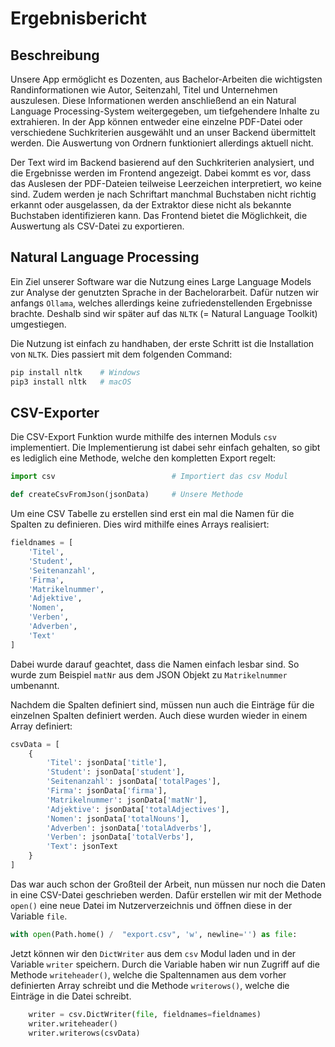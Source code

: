 # Ergebnisbericht

## Beschreibung

Unsere App ermöglicht es Dozenten, aus Bachelor-Arbeiten die wichtigsten Randinformationen wie Autor, Seitenzahl, Titel und Unternehmen auszulesen. Diese Informationen werden anschließend an ein Natural Language Processing-System weitergegeben, um tiefgehendere Inhalte zu extrahieren. In der App können entweder eine einzelne PDF-Datei oder verschiedene Suchkriterien ausgewählt und an unser Backend übermittelt werden. Die Auswertung von Ordnern funktioniert allerdings aktuell nicht.

Der Text wird im Backend basierend auf den Suchkriterien analysiert, und die Ergebnisse werden im Frontend angezeigt. Dabei kommt es vor, dass das Auslesen der PDF-Dateien teilweise Leerzeichen interpretiert, wo keine sind. Zudem werden je nach Schriftart manchmal Buchstaben nicht richtig erkannt oder ausgelassen, da der Extraktor diese nicht als bekannte Buchstaben identifizieren kann. Das Frontend bietet die Möglichkeit, die Auswertung als CSV-Datei zu exportieren.

## Natural Language Processing

Ein Ziel unserer Software war die Nutzung eines Large Language Models zur Analyse der genutzten Sprache in der Bachelorarbeit. Dafür nutzen wir anfangs `Ollama`, welches allerdings keine zufriedenstellenden Ergebnisse brachte. Deshalb sind wir später auf das `NLTK` (= Natural Language Toolkit) umgestiegen.

Die Nutzung ist einfach zu handhaben, der erste Schritt ist die Installation von `NLTK`. Dies passiert mit dem folgenden Command:

```bash
pip install nltk    # Windows
pip3 install nltk   # macOS
```

## CSV-Exporter

Die CSV-Export Funktion wurde mithilfe des internen Moduls `csv` implementiert. Die Implementierung ist dabei sehr einfach gehalten, so gibt es lediglich eine Methode, welche den kompletten Export regelt:

```python
import csv                          # Importiert das csv Modul

def createCsvFromJson(jsonData)     # Unsere Methode
```

Um eine CSV Tabelle zu erstellen sind erst ein mal die Namen für die Spalten zu definieren. Dies wird mithilfe eines Arrays realisiert:

```python
fieldnames = [
    'Titel',
    'Student',
    'Seitenanzahl',
    'Firma',
    'Matrikelnummer',
    'Adjektive',
    'Nomen',
    'Verben',
    'Adverben',
    'Text'
]
```

Dabei wurde darauf geachtet, dass die Namen einfach lesbar sind. So wurde zum Beispiel `matNr` aus dem JSON Objekt zu `Matrikelnummer` umbenannt.

Nachdem die Spalten definiert sind, müssen nun auch die Einträge für die einzelnen Spalten definiert werden. Auch diese wurden wieder in einem Array definiert:

```python
csvData = [
    {
        'Titel': jsonData['title'],
        'Student': jsonData['student'],
        'Seitenanzahl': jsonData['totalPages'],
        'Firma': jsonData['firma'],
        'Matrikelnummer': jsonData['matNr'],
        'Adjektive': jsonData['totalAdjectives'],
        'Nomen': jsonData['totalNouns'],
        'Adverben': jsonData['totalAdverbs'],
        'Verben': jsonData['totalVerbs'],
        'Text': jsonText
    }
]
```

Das war auch schon der Großteil der Arbeit, nun müssen nur noch die Daten in eine CSV-Datei geschrieben werden. Dafür erstellen wir mit der Methode `open()` eine neue Datei im Nutzerverzeichnis und öffnen diese in der Variable `file`.

```python
with open(Path.home() /  "export.csv", 'w', newline='') as file:
```

Jetzt können wir den `DictWriter` aus dem `csv` Modul laden und in der Variable `writer` speichern. Durch die Variable haben wir nun Zugriff auf die Methode `writeheader()`, welche die Spaltennamen aus dem vorher definierten Array schreibt und die Methode `writerows()`, welche die Einträge in die Datei schreibt.

```python
    writer = csv.DictWriter(file, fieldnames=fieldnames)
    writer.writeheader()
    writer.writerows(csvData)
```
